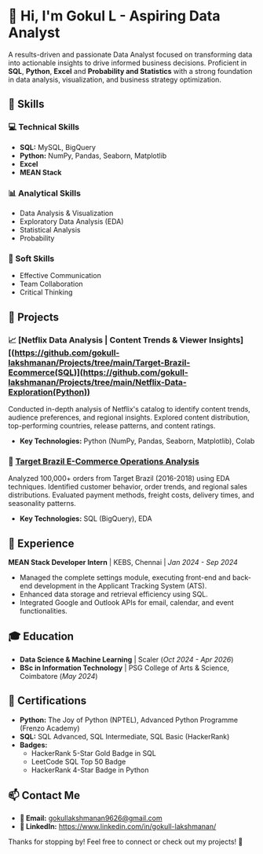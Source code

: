# 👋 Hi, I'm Gokul L - Aspiring Data Analyst

A results-driven and passionate Data Analyst focused on transforming data into actionable insights to drive informed business decisions. Proficient in **SQL**, **Python**, **Excel** and **Probability and Statistics** with a strong foundation in data analysis, visualization, and business strategy optimization.

## 🚀 Skills
### 💻 Technical Skills
- **SQL:** MySQL, BigQuery
- **Python:** NumPy, Pandas, Seaborn, Matplotlib
- **Excel**
- **MEAN Stack**

### 📊 Analytical Skills
- Data Analysis & Visualization
- Exploratory Data Analysis (EDA)
- Statistical Analysis
- Probability

### 🤝 Soft Skills
- Effective Communication
- Team Collaboration
- Critical Thinking

## 📂 Projects
### 📈 [Netflix Data Analysis | Content Trends & Viewer Insights][(https://github.com/gokull-lakshmanan/Projects/tree/main/Target-Brazil-Ecommerce(SQL)](https://github.com/gokull-lakshmanan/Projects/tree/main/Netflix-Data-Exploration(Python))
Conducted in-depth analysis of Netflix's catalog to identify content trends, audience preferences, and regional insights. Explored content distribution, top-performing countries, release patterns, and content ratings.

- **Key Technologies:** Python (NumPy, Pandas, Seaborn, Matplotlib), Colab

### 🛒 [Target Brazil E-Commerce Operations Analysis](https://github.com/gokull-lakshmanan/Projects/tree/main/Target-Brazil-Ecommerce(SQL))
Analyzed 100,000+ orders from Target Brazil (2016-2018) using EDA techniques. Identified customer behavior, order trends, and regional sales distributions. Evaluated payment methods, freight costs, delivery times, and seasonality patterns.

- **Key Technologies:** SQL (BigQuery), EDA

## 💼 Experience
**MEAN Stack Developer Intern** | KEBS, Chennai | *Jan 2024 - Sep 2024*

- Managed the complete settings module, executing front-end and back-end development in the Applicant Tracking System (ATS).
- Enhanced data storage and retrieval efficiency using SQL.
- Integrated Google and Outlook APIs for email, calendar, and event functionalities.

## 🎓 Education
- **Data Science & Machine Learning** | Scaler (*Oct 2024 - Apr 2026*)
- **BSc in Information Technology** | PSG College of Arts & Science, Coimbatore (*May 2024*)

## 📜 Certifications
- **Python:** The Joy of Python (NPTEL), Advanced Python Programme (Frenzo Academy)
- **SQL:** SQL Advanced, SQL Intermediate, SQL Basic (HackerRank)
- **Badges:**
  - HackerRank 5-Star Gold Badge in SQL
  - LeetCode SQL Top 50 Badge
  - HackerRank 4-Star Badge in Python

## 📫 Contact Me
- **📧 Email:** gokullakshmanan9626@gmail.com
- **💼 LinkedIn:** https://www.linkedin.com/in/gokull-lakshmanan/

Thanks for stopping by! Feel free to connect or check out my projects! 🚀
